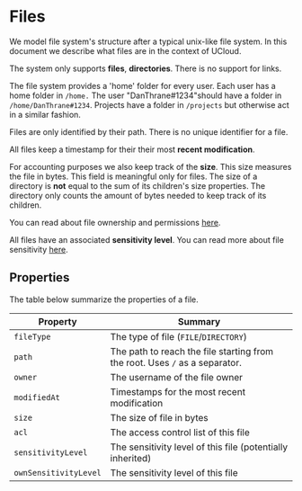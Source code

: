 # Files

We model file system's structure after a typical unix-like file system. In
this document we describe what files are in the context of UCloud.

The system only supports **files**, **directories**. There is no support for links.

The file system provides a 'home' folder for every user. Each user has a home 
folder in `/home.` The user "DanThrane#1234"should have a folder in
`/home/DanThrane#1234`. Projects have a folder in `/projects` but otherwise act
in a similar fashion.

Files are only identified by their path. There is no unique identifier for a file.

All files keep a timestamp for their their most __recent modification__.

For accounting purposes we also keep track of the **size**. This size
measures the file in bytes. This field is meaningful only for files. The size
of a directory is **not** equal to the sum of its children's size properties.
The directory only counts the amount of bytes needed to keep track of its
children.

You can read about file ownership and permissions [here](permissions.html).

All files have an associated __sensitivity level__. You can read more about
file sensitivity [here](sensitivity.html).

## Properties

The table below summarize the properties of a file.

| **Property**                 | **Summary**                                                                     |
|--------------------------|-----------------------------------------------------------------------------|
| `fileType`               | The type of file (`FILE`/`DIRECTORY`)                                       |
| `path`                   | The path to reach the file starting from the root. Uses `/` as a separator. |
| `owner`                  | The username of the file owner                                              |
| `modifiedAt`             | Timestamps for the most recent modification                                 |
| `size`                   | The size of file in bytes                                                   |
| `acl`                    | The access control list of this file                                        |
| `sensitivityLevel`       | The sensitivity level of this file (potentially inherited)                  |
| `ownSensitivityLevel`    | The sensitivity level of this file                                          |
